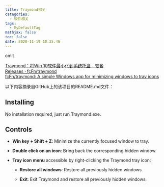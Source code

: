 ```yaml
---
title: Traymond相关
categories:
  - 软件相关
tags:
  - MyDefaultTag
mathjax: false
toc: false
date: 2020-11-19 10:35:46
---
```

omit
<!--more-->

[Traymond：将Win 10软件最小化到系统托盘 - 软餐](https://www.ruancan.com/xitong/traymond.html)  
[Releases · fcFn/traymond](https://github.com/fcFn/traymond/releases)  
[fcFn/traymond: A simple Windows app for minimizing windows to tray icons](https://github.com/fcFn/traymond)  

以下内容摘录自GitHub上的该项目的README.md文件：  

Installing
------------

No installation required, just run Traymond.exe.

Controls
--------

+ __Win key + Shift + Z__: Minimize the currently focused window to tray.

+ __Double click on an icon__: Bring back the corresponding hidden window.

+ __Tray icon menu__ accessible by right-clicking the Traymond tray icon:

  + __Restore all windows__: Restore all previously hidden windows.

  + __Exit__: Exit Traymond and restore all previously hidden windows.
